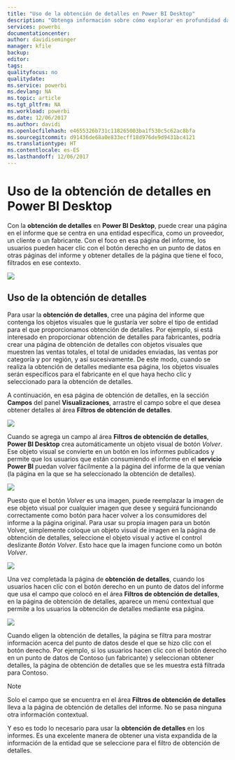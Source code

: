 ```yaml
---
title: "Uso de la obtención de detalles en Power BI Desktop"
description: "Obtenga información sobre cómo explorar en profundidad datos en una nueva página del informe en Power BI Desktop"
services: powerbi
documentationcenter: 
author: davidiseminger
manager: kfile
backup: 
editor: 
tags: 
qualityfocus: no
qualitydate: 
ms.service: powerbi
ms.devlang: NA
ms.topic: article
ms.tgt_pltfrm: NA
ms.workload: powerbi
ms.date: 12/06/2017
ms.author: davidi
ms.openlocfilehash: e4655326b731c118265003ba1f530c5c62ac8bfa
ms.sourcegitcommit: d91436de68a0e833ecff18d976de9d9431bc4121
ms.translationtype: HT
ms.contentlocale: es-ES
ms.lasthandoff: 12/06/2017
---
```

# <a name="use-drillthrough-in-power-bi-desktop"></a>Uso de la obtención de detalles en Power BI Desktop
Con la **obtención de detalles** en **Power BI Desktop**, puede crear una página en el informe que se centra en una entidad específica, como un proveedor, un cliente o un fabricante. Con el foco en esa página del informe, los usuarios pueden hacer clic con el botón derecho en un punto de datos en otras páginas del informe y obtener detalles de la página que tiene el foco, filtrados en ese contexto.

![](media/desktop-drillthrough/drillthrough_01.png)

## <a name="using-drillthrough"></a>Uso de la obtención de detalles
Para usar la **obtención de detalles**, cree una página del informe que contenga los objetos visuales que le gustaría ver sobre el tipo de entidad para el que proporcionamos obtención de detalles. Por ejemplo, si está interesado en proporcionar obtención de detalles para fabricantes, podría crear una página de obtención de detalles con objetos visuales que muestren las ventas totales, el total de unidades enviadas, las ventas por categoría y por región, y así sucesivamente. De este modo, cuando se realiza la obtención de detalles mediante esa página, los objetos visuales serán específicos para el fabricante en el que haya hecho clic y seleccionado para la obtención de detalles.

A continuación, en esa página de obtención de detalles, en la sección **Campos** del panel **Visualizaciones**, arrastre el campo sobre el que desea obtener detalles al área **Filtros de obtención de detalles**.

![](media/desktop-drillthrough/drillthrough_02.png)

Cuando se agrega un campo al área **Filtros de obtención de detalles**, **Power BI Desktop** crea automáticamente un objeto visual de botón *Volver*. Ese objeto visual se convierte en un botón en los informes publicados y permite que los usuarios que están consumiendo el informe en el **servicio Power BI** puedan volver fácilmente a la página del informe de la que venían (la página en la que se ha seleccionado la obtención de detalles).

![](media/desktop-drillthrough/drillthrough_03.png)

Puesto que el botón *Volver* es una imagen, puede reemplazar la imagen de ese objeto visual por cualquier imagen que desee y seguirá funcionando correctamente como botón para hacer volver a los consumidores del informe a la página original. Para usar su propia imagen para un botón Volver, simplemente coloque un objeto visual de imagen en la página de obtención de detalles, seleccione el objeto visual y active el control deslizante *Botón Volver*. Esto hace que la imagen funcione como un botón *Volver*.

![](media/desktop-drillthrough/drillthrough_05.png)

Una vez completada la página de **obtención de detalles**, cuando los usuarios hacen clic con el botón derecho en un punto de datos del informe que usa el campo que colocó en el área **Filtros de obtención de detalles**, en la página de obtención de detalles, aparece un menú contextual que permite a los usuarios la obtención de detalles mediante esa página.

![](media/desktop-drillthrough/drillthrough_04.png)

Cuando eligen la obtención de detalles, la página se filtra para mostrar información acerca del punto de datos desde el que se hizo clic con el botón derecho. Por ejemplo, si los usuarios hacen clic con el botón derecho en un punto de datos de Contoso (un fabricante) y seleccionan obtener detalles, la página de obtención de detalles que se les muestra está filtrada para Contoso.

> [!NOTE]
> Solo el campo que se encuentra en el área **Filtros de obtención de detalles** lleva a la página de obtención de detalles del informe. No se pasa ninguna otra información contextual.
> 
> 

Y eso es todo lo necesario para usar la **obtención de detalles** en los informes. Es una excelente manera de obtener una vista expandida de la información de la entidad que se seleccione para el filtro de obtención de detalles.


